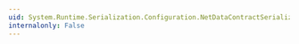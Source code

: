 ```yaml
---
uid: System.Runtime.Serialization.Configuration.NetDataContractSerializerSection
internalonly: False
---
```

